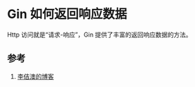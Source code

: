 <!-- toc -->
# Gin 如何返回响应数据

Http 访问就是“请求-响应”，Gin 提供了丰富的返回响应数据的方法。


## 参考

1. [李佶澳的博客][1]

[1]: https://www.lijiaocn.com "李佶澳的博客"
